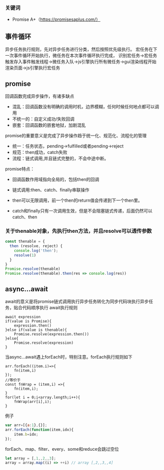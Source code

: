 ### 关键词
- Promise A+（https://promisesaplus.com/）

## 事件循环
异步任务执行规则，先对异步任务进行分类，然后按照优先级执行。
宏任务在下一次事件循环开始执行，微任务在本次事件循环执行完成，
识别宏任务->宏任务触发存入事件触发线程->微任务入队->js引擎执行所有微任务->gui渲染线程开始渲染页面->js引擎执行宏任务

## promise
回调函数完成异步操作，有诸多缺点
* 混乱：回调函数没有明确的调用时机，边界模糊，任何时候任何地点都可以调用
* 不统一的：自定义成功/失败回调
* 嵌套：回调函数的嵌套地狱，加剧混乱

promise的重要意义是完成了异步操作趋于统一化、规范化、流程化的管理
* 统一：任务状态，pending->fulfilled或者pending->reject
* 规范：then成功，catch失败
* 流程：链式调用,并且链式完整的，不会中途中断。

promise特点：
* 回调函数作用域指向全局的，包括then的回调
* 链式调用:then、catch、finally串联操作

* then可以无限调用，前一个then的return值会传递到下一个then里。

* catch和finally只有一次调用生效，但是不会阻塞链式传递，后面仍然可以catch、then

### 关于thenable对象，先执行then方法，并且resolve可以透传参数
```js
const thenable = {
  then (resolve, reject) {
    console.log('then');
    resolve(1)
  }
}
Promise.resolve(thenable)
Promise.resolve(thenable).then(res => console.log(res))
```

## async...await

await的意义是将promise链式调用执行异步任务转化为同步代码块执行异步任务，贴合代码顺序执行
await执行规则
```
await expression
if(value is Promise){
    expression.then()
}else if(value is thenable){
    Promise.resolve(expression.then())
}else{
    Promise.resolve(expression)
}

```
当async...await遇上forEach时，特别注意。forEach执行规则如下
```
arr.forEach((item.i)=>{
    fn(item,i)
});
//等价于
const fnWrap = (item,i) =>{
    fn(item,i);
}
for(let i = 0;i<array.length;i++){
    fnWrap(arr[i],i);
}

```
例子
```js
var arr=[{a:1},{}];
arr.forEach(function(item,idx){
    item.b=idx;
});
```
forEach、map、filter、every、some和reduce会跳过空位
```js
let array = [,1,,2,,3];
array = array.map((i) => ++i) // array [,2,,3,,4]
```